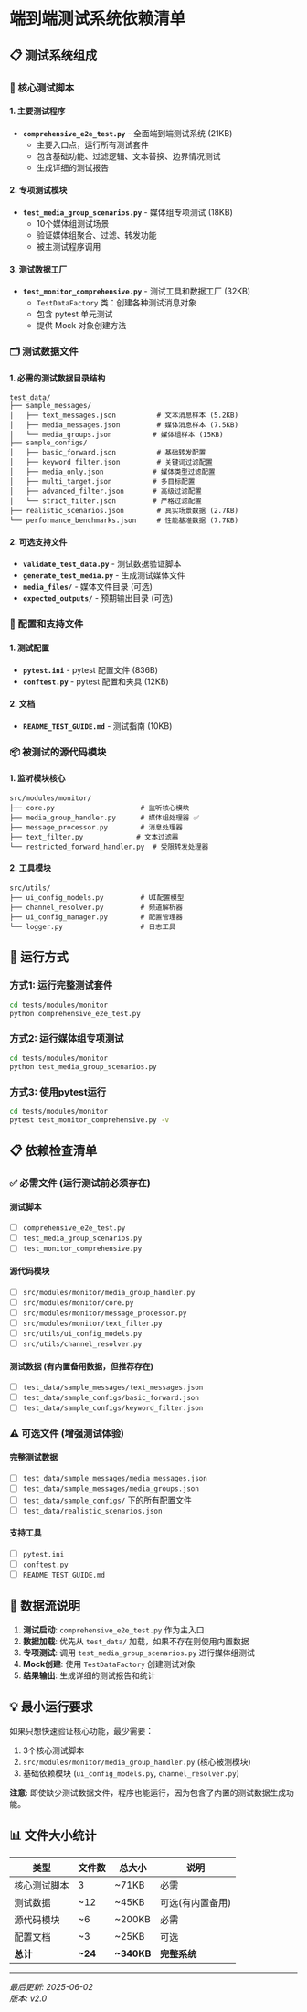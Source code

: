 # 端到端测试系统依赖清单

## 📋 测试系统组成

### 🎯 核心测试脚本

#### 1. 主要测试程序
- **`comprehensive_e2e_test.py`** - 全面端到端测试系统 (21KB)
  - 主要入口点，运行所有测试套件
  - 包含基础功能、过滤逻辑、文本替换、边界情况测试
  - 生成详细的测试报告

#### 2. 专项测试模块
- **`test_media_group_scenarios.py`** - 媒体组专项测试 (18KB)
  - 10个媒体组测试场景
  - 验证媒体组聚合、过滤、转发功能
  - 被主测试程序调用

#### 3. 测试数据工厂
- **`test_monitor_comprehensive.py`** - 测试工具和数据工厂 (32KB)
  - `TestDataFactory` 类：创建各种测试消息对象
  - 包含 pytest 单元测试
  - 提供 Mock 对象创建方法

### 🗂️ 测试数据文件

#### 1. 必需的测试数据目录结构
```
test_data/
├── sample_messages/
│   ├── text_messages.json          # 文本消息样本 (5.2KB)
│   ├── media_messages.json         # 媒体消息样本 (7.5KB)
│   └── media_groups.json          # 媒体组样本 (15KB)
├── sample_configs/
│   ├── basic_forward.json          # 基础转发配置
│   ├── keyword_filter.json         # 关键词过滤配置
│   ├── media_only.json            # 媒体类型过滤配置
│   ├── multi_target.json          # 多目标配置
│   ├── advanced_filter.json       # 高级过滤配置
│   └── strict_filter.json         # 严格过滤配置
├── realistic_scenarios.json        # 真实场景数据 (2.7KB)
└── performance_benchmarks.json     # 性能基准数据 (7.7KB)
```

#### 2. 可选支持文件
- **`validate_test_data.py`** - 测试数据验证脚本
- **`generate_test_media.py`** - 生成测试媒体文件
- **`media_files/`** - 媒体文件目录 (可选)
- **`expected_outputs/`** - 预期输出目录 (可选)

### 🔧 配置和支持文件

#### 1. 测试配置
- **`pytest.ini`** - pytest 配置文件 (836B)
- **`conftest.py`** - pytest 配置和夹具 (12KB)

#### 2. 文档
- **`README_TEST_GUIDE.md`** - 测试指南 (10KB)

### 📦 被测试的源代码模块

#### 1. 监听模块核心
```
src/modules/monitor/
├── core.py                     # 监听核心模块
├── media_group_handler.py      # 媒体组处理器 ✅
├── message_processor.py        # 消息处理器
├── text_filter.py             # 文本过滤器
└── restricted_forward_handler.py  # 受限转发处理器
```

#### 2. 工具模块
```
src/utils/
├── ui_config_models.py         # UI配置模型
├── channel_resolver.py         # 频道解析器
├── ui_config_manager.py        # 配置管理器
└── logger.py                   # 日志工具
```

## 🚀 运行方式

### 方式1: 运行完整测试套件
```bash
cd tests/modules/monitor
python comprehensive_e2e_test.py
```

### 方式2: 运行媒体组专项测试
```bash
cd tests/modules/monitor
python test_media_group_scenarios.py
```

### 方式3: 使用pytest运行
```bash
cd tests/modules/monitor
pytest test_monitor_comprehensive.py -v
```

## 📋 依赖检查清单

### ✅ 必需文件 (运行测试前必须存在)

#### 测试脚本
- [ ] `comprehensive_e2e_test.py`
- [ ] `test_media_group_scenarios.py`
- [ ] `test_monitor_comprehensive.py`

#### 源代码模块
- [ ] `src/modules/monitor/media_group_handler.py`
- [ ] `src/modules/monitor/core.py`
- [ ] `src/modules/monitor/message_processor.py`
- [ ] `src/modules/monitor/text_filter.py`
- [ ] `src/utils/ui_config_models.py`
- [ ] `src/utils/channel_resolver.py`

#### 测试数据 (有内置备用数据，但推荐存在)
- [ ] `test_data/sample_messages/text_messages.json`
- [ ] `test_data/sample_configs/basic_forward.json`
- [ ] `test_data/sample_configs/keyword_filter.json`

### ⚠️ 可选文件 (增强测试体验)

#### 完整测试数据
- [ ] `test_data/sample_messages/media_messages.json`
- [ ] `test_data/sample_messages/media_groups.json`
- [ ] `test_data/sample_configs/` 下的所有配置文件
- [ ] `test_data/realistic_scenarios.json`

#### 支持工具
- [ ] `pytest.ini`
- [ ] `conftest.py`
- [ ] `README_TEST_GUIDE.md`

## 🔄 数据流说明

1. **测试启动**: `comprehensive_e2e_test.py` 作为主入口
2. **数据加载**: 优先从 `test_data/` 加载，如果不存在则使用内置数据
3. **专项测试**: 调用 `test_media_group_scenarios.py` 进行媒体组测试
4. **Mock创建**: 使用 `TestDataFactory` 创建测试对象
5. **结果输出**: 生成详细的测试报告和统计

## 💡 最小运行要求

如果只想快速验证核心功能，最少需要：
1. 3个核心测试脚本
2. `src/modules/monitor/media_group_handler.py` (核心被测模块)
3. 基础依赖模块 (`ui_config_models.py`, `channel_resolver.py`)

**注意**: 即使缺少测试数据文件，程序也能运行，因为包含了内置的测试数据生成功能。

## 📊 文件大小统计

| 类型 | 文件数 | 总大小 | 说明 |
|------|--------|--------|------|
| 核心测试脚本 | 3 | ~71KB | 必需 |
| 测试数据 | ~12 | ~45KB | 可选(有内置备用) |
| 源代码模块 | ~6 | ~200KB | 必需 |
| 配置文档 | ~3 | ~25KB | 可选 |
| **总计** | **~24** | **~340KB** | **完整系统** |

---

*最后更新: 2025-06-02*  
*版本: v2.0* 